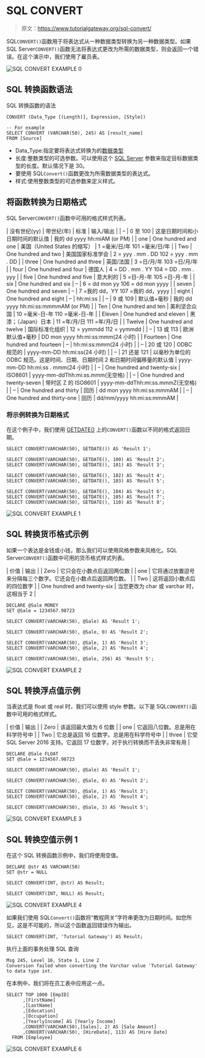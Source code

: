 # SQL CONVERT

> 原文：<https://www.tutorialgateway.org/sql-convert/>

SQL`CONVERT()`函数用于将表达式从一种数据类型转换为另一种数据类型。如果 SQL Server`CONVERT()`函数无法将表达式更改为所需的数据类型，则会返回一个错误。在这个演示中，我们使用了雇员表。

![SQL CONVERT EXAMPLE 0](img/f2fbf2526325b5f4e2f82f020226bd4b.png)

## SQL 转换函数语法

SQL 转换函数的语法

```
CONVERT (Data_Type [(Length)], Expression, [Style])

-- For example
SELECT CONVERT (VARCHAR(50), 245) AS [result_name]
FROM [Source]
```

*   Data_Type:指定要将表达式转换为的[数据类型](https://www.tutorialgateway.org/sql-data-types/)
*   长度:整数类型的可选参数。可以使用这个 [SQL Server](https://www.tutorialgateway.org/sql/) 参数来指定目标数据类型的长度。默认情况下是 30。
*   要使用 SQL`Convert()`函数更改为所需数据类型的表达式。
*   样式:使用整数类型的可选参数来定义样式。

## 将函数转换为日期格式

SQL Server`CONVERT()`函数中可用的格式样式列表。

| 没有世纪(yy) | 带世纪(年) | 标准 | 输入/输出 |
| – | 0 至 100 | 这是日期时间和小日期时间的默认值 | 我的 dd yyyy hh:miAM (or PM) |
| one | One hundred and one | 美国（United States 的缩写） | 1 =毫米/日/年
101 =毫米/日/年 |
| Two | One hundred and two | 美国国家标准学会 | 2 = yyy . mm . DD
102 = yyy . mm . DD |
| three | One hundred and three | 英国/法国 | 3 =日/月/年
103 =日/月/年 |
| four | One hundred and four | 德国人 | 4 = DD . mm . YY
104 = DD . mm . yyy |
| five | One hundred and five | 意大利的 | 5 =日-月-年
105 =日-月-年 |
| six | One hundred and six | – | 6 = dd mon yy
106 = dd mon yyyy |
| seven | One hundred and seven | – | 7 =我的 dd，YY
107 =我的 dd，yyyy |
| eight | One hundred and eight | – | hh:mi:ss |
| – | 9 或 109 | 默认值+毫秒 | 我的 dd yyyy hh:mi:ss:mmmmAM (or PM) |
| Ten | One hundred and ten | 美利坚合众国 | 10 =毫米-日-年
110 =毫米-日-年 |
| Eleven | One hundred and eleven | 黑漆；（Japan）日本 | 11 =年/月/日
111 =年/月/日 |
| Twelve | One hundred and twelve | 国际标准化组织 | 12 = yymmdd
112 = yymmdd |
| – | 13 或 113 | 欧洲默认值+毫秒 | DD mon yyyy hh:mi:ss:mmm(24 小时) |
| Fourteen | One hundred and fourteen | – | hh:mi:ss:mmm(24 小时) |
| – | 20 或 120 | ODBC 规范的 | yyyy-mm-DD hh:mi:ss(24 小时) |
| – | 21 还是 121 | 以毫秒为单位的 ODBC 规范。这是时间、日期、日期时间 2 和日期时间偏移量的默认值 | yyyy-mm-DD hh:mi:ss . mmm(24 小时) |
| – | One hundred and twenty-six | ISO8601 | yyyy-mm-ddThh:mi:ss.mmm(无空格) |
| – | One hundred and twenty-seven | 带时区 Z 的 ISO8601 | yyyy-mm-ddThh:mi:ss.mmmZ(无空格) |
| – | One hundred and thirty | 回历 | dd mon yyyy hh:mi:ss:mmmAM |
| – | One hundred and thirty-one | 回历 | dd/mm/yyyy hh:mi:ss:mmmAM |

### 将示例转换为日期格式

在这个例子中，我们使用 [GETDATE()](https://www.tutorialgateway.org/sql-getdate-function/) 上的`CONVERT()`函数以不同的格式返回日期。

```
SELECT CONVERT(VARCHAR(50), GETDATE()) AS 'Result 1';

SELECT CONVERT(VARCHAR(50), GETDATE(), 100) AS 'Result 2';
SELECT CONVERT(VARCHAR(50), GETDATE(), 101) AS 'Result 3';

SELECT CONVERT(VARCHAR(50), GETDATE(), 102) AS 'Result 4';
SELECT CONVERT(VARCHAR(50), GETDATE(), 103) AS 'Result 5';

SELECT CONVERT(VARCHAR(50), GETDATE(), 104) AS 'Result 6';
SELECT CONVERT(VARCHAR(50), GETDATE(), 105) AS 'Result 7';
SELECT CONVERT(VARCHAR(50), GETDATE(), 110) AS 'Result 8';
```

![SQL CONVERT EXAMPLE 1](img/234dcf2b4d737e1f6b88924449868695.png)

## SQL 转换货币格式示例

如果一个表达是金钱或小钱，那么我们可以使用风格参数来风格化。SQL Server`CONVERT()`函数中可用的货币格式样式列表。

| 价值 | 输出 |
| Zero | 它只会在小数点后返回两位数 |
| one | 它将通过放置逗号来分隔每三个数字。它还会在小数点后返回两位数。 |
| Two | 这将返回小数点后的四位数字 |
| One hundred and twenty-six | 当您更改为 char 或 varchar 时，这相当于 2 |

```
DECLARE @Sale MONEY
SET @Sale = 1234567.98723

SELECT CONVERT(VARCHAR(50), @Sale) AS 'Result 1';

SELECT CONVERT(VARCHAR(50), @Sale, 0) AS 'Result 2';

SELECT CONVERT(VARCHAR(50), @Sale, 1) AS 'Result 3';
SELECT CONVERT(VARCHAR(50), @Sale, 2) AS 'Result 4';

SELECT CONVERT(VARCHAR(50), @Sale, 256) AS 'Result 5';
```

![SQL CONVERT EXAMPLE 2](img/404146991a0f7734bcb54b2c7c20c125.png)

## SQL 转换浮点值示例

当表达式是 float 或 real 时，我们可以使用 style 参数。以下是 SQL`CONVERT()`函数中可用的格式样式。

| 价值 | 输出 |
| Zero | 该返回最大值为 6 位数 |
| one | 它返回八位数。总是用在科学符号中 |
| Two | 它总是返回 16 位数字。总是用在科学符号中 |
| three | 它受 SQL Server 2016 支持。它返回 17 位数字，对于执行转换而不丢失非常有用 |

```
DECLARE @Sale FLOAT
SET @Sale = 1234567.98723

SELECT CONVERT(VARCHAR(50), @Sale) AS 'Result 1';

SELECT CONVERT(VARCHAR(50), @Sale, 0) AS 'Result 2';

SELECT CONVERT(VARCHAR(50), @Sale, 1) AS 'Result 3';
SELECT CONVERT(VARCHAR(50), @Sale, 2) AS 'Result 4';

SELECT CONVERT(VARCHAR(50), @Sale, 3) AS 'Result 5';
```

![SQL CONVERT EXAMPLE 3](img/4e172f1f6a98931dcd64d50d9f6baace.png)

## SQL 转换空值示例 1

在这个 SQL 转换函数示例中，我们将使用空值。

```
DECLARE @str AS VARCHAR(50)
SET @str = NULL

SELECT CONVERT(INT, @str) AS Result;

SELECT CONVERT(INT, NULL) AS Result;
```

![SQL CONVERT EXAMPLE 4](img/cfb916313402ed9b133242cb1bedec6b.png)

如果我们使用 SQL`Convert()`函数将“教程网关”字符串更改为日期时间。如您所见，这是不可能的，所以这个函数返回错误作为输出。

```
SELECT CONVERT(INT, 'Tutorial Gateway') AS Result;
```

执行上面的事务处理 SQL 查询

```
Msg 245, Level 16, State 1, Line 2
Conversion failed when converting the Varchar value 'Tutorial Gateway' to data type int.
```

在本例中，我们将在员工表中应用这一点。

```
SELECT TOP 1000 [EmpID]
      ,[FirstName]
      ,[LastName]
      ,[Education]
      ,[Occupation]
      ,[YearlyIncome] AS [Yearly Income]
      ,CONVERT(VARCHAR(50),[Sales], 2) AS [Sale Amount]
      ,CONVERT(VARCHAR(50), [HireDate], 113) AS [Hire Date]
  FROM [Employee]
```

![SQL CONVERT EXAMPLE 6](img/d3a3481872f59dfd9bcf5c710e0e1189.png)